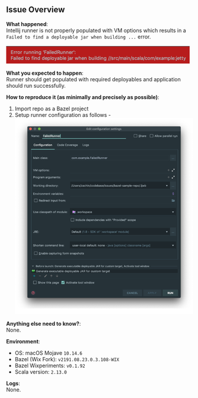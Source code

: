 ## Issue Overview 

**What happened**:<br/>
Intellij runner is not properly populated with VM options which results in a `Failed to find a deployable jar when building ...` error.<br/>
<br/>
![runner-error](assets/runner-error.png)

**What you expected to happen**:<br/>
Runner should get populated with required deployables and application should run successfully.

**How to reproduce it (as minimally and precisely as possible)**:<br/>
1. Import repo as a Bazel project
2. Setup runner configuration as follows - 
![runner-config](assets/runner-config.png)

**Anything else need to know?**:<br/>
None.

**Environment**:<br/>
- OS: macOS Mojave `10.14.6` 
- Bazel (Wix Fork): `v2191.08.23.0.3.108-WIX`
- Bazel Wixperiments: `v0.1.92`
- Scala version: `2.13.0`

**Logs**:<br/>
None.
